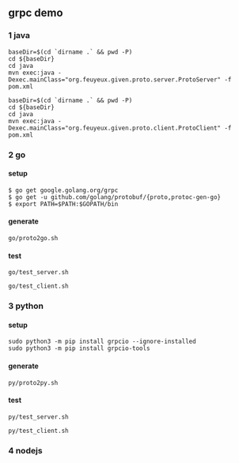 ## grpc demo

### 1 java

```shell
baseDir=$(cd `dirname .` && pwd -P)
cd ${baseDir}
cd java
mvn exec:java -Dexec.mainClass="org.feuyeux.given.proto.server.ProtoServer" -f pom.xml
```

```shell
baseDir=$(cd `dirname .` && pwd -P)
cd ${baseDir}
cd java
mvn exec:java -Dexec.mainClass="org.feuyeux.given.proto.client.ProtoClient" -f pom.xml
```

### 2 go

#### setup
```shell
$ go get google.golang.org/grpc
$ go get -u github.com/golang/protobuf/{proto,protoc-gen-go}
$ export PATH=$PATH:$GOPATH/bin
```

#### generate
```shell
go/proto2go.sh
```

#### test
```shell
go/test_server.sh
```

```shell
go/test_client.sh
```

### 3 python
#### setup
```shell
sudo python3 -m pip install grpcio --ignore-installed
sudo python3 -m pip install grpcio-tools
```

#### generate
```shell
py/proto2py.sh
```

#### test
```shell
py/test_server.sh
```

```shell
py/test_client.sh
```

### 4 nodejs
